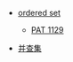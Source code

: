 - [ordered set](ordered-set.md)
  - [PAT 1129](https://pintia.cn/problem-sets/994805342720868352/problems/994805348471259136)

- [并查集](disjoint-set.md)